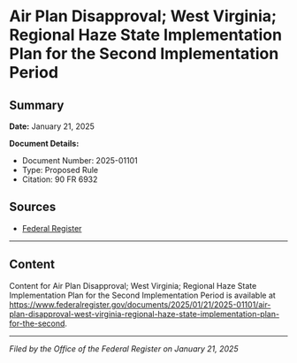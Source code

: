 # Air Plan Disapproval; West Virginia; Regional Haze State Implementation Plan for the Second Implementation Period

## Summary

**Date:** January 21, 2025

**Document Details:**
- Document Number: 2025-01101
- Type: Proposed Rule
- Citation: 90 FR 6932

## Sources
- [Federal Register](https://www.federalregister.gov/documents/2025/01/21/2025-01101/air-plan-disapproval-west-virginia-regional-haze-state-implementation-plan-for-the-second)

---

## Content

Content for Air Plan Disapproval; West Virginia; Regional Haze State Implementation Plan for the Second Implementation Period is available at https://www.federalregister.gov/documents/2025/01/21/2025-01101/air-plan-disapproval-west-virginia-regional-haze-state-implementation-plan-for-the-second.

---

*Filed by the Office of the Federal Register on January 21, 2025*
